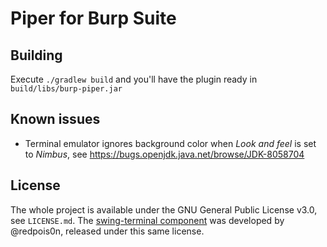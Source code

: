 Piper for Burp Suite
====================

Building
--------

Execute `./gradlew build` and you'll have the plugin ready in
`build/libs/burp-piper.jar`

Known issues
------------

 - Terminal emulator ignores background color when _Look and feel_ is set
   to _Nimbus_, see https://bugs.openjdk.java.net/browse/JDK-8058704

License
-------

The whole project is available under the GNU General Public License v3.0,
see `LICENSE.md`. The [swing-terminal component][1] was developed by
@redpois0n, released under this same license.

[1]: https://github.com/redpois0n/swing-terminal
